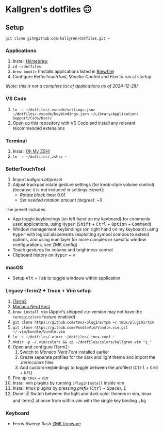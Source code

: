 # Kallgren's dotfiles 🙃

## Setup

`git clone git@github.com:kallgren/dotfiles.git ~`

### Applications

1. Install [Homebrew](https://brew.sh/)
2. `cd ~/dotfiles`
3. `brew bundle` (Installs applications listed in [Brewfile](Brewfile))
4. Configure _BetterTouchTool_, _Monitor Control_ and _Flux_ to run at startup

_(Note: this is not a complete list of applications as of 2024-12-28)_

### VS Code

1. `ln -s ~/dotfiles/.vscode/settings.json ~/dotfiles/.vscode/keybindings.json ~/Library/Application\ Support/Code/User/`
2. Open up this repository with VS Code and install any relevant recommended extensions

### Terminal
1. Install [Oh My ZSH!](https://ohmyz.sh/)
2. `ln -s ~/dotfiles/.zshrc ~`

### BetterTouchTool

1. Import _kallgren.bttpreset_
2. Adjust trackpad rotate gesture settings (for knob-style volume control) (because it is not included in settings export): 
    - _Rotate block time_: 0.01
    - _Set needed rotation amount (degree)_: ~3

The preset includes:
- App toggle keybindings (on left hand on my keyboard) for commonly used applications, using <kbd>Hyper</kbd> (<kbd>Shift</kbd> + <kbd>Ctrl</kbd> + <kbd>Option</kbd> + <kbd>Command</kbd>)
- Window management keybindings (on right hand on my keyboard) using <kbd>Hyper</kbd> with logical placements (exploiting symbol combos to extend options, and using num layer for more complex or specific window configurations, see ZMK config)
- Touch gestures for volume and brightness control
- Clipboard history on <kbd>Hyper</kbd> + <kbd>v</kbd>

### macOS

- Setup <kbd>Alt</kbd> + <kbd>Tab</kbd> to toggle windows within application

### Legacy iTerm2 + Tmux + Vim setup

1. [iTerm2](https://www.iterm2.com/)
2. [Monaco Nerd Font](https://github.com/taohex/font/blob/master/Monaco%20for%20Powerline%20Nerd%20Font%20Complete.otf)
6. `brew install vim` (Apple's shipped `vim` version may not have the `termguicolors` feature enabled)
8. `git clone https://github.com/tmux-plugins/tpm ~/.tmux/plugins/tpm`
9. `git clone https://github.com/VundleVim/Vundle.vim.git ~/.vim/bundle/Vundle.vim`
11. `ln -s ~/dotfiles/.vimrc ~/dotfiles/.tmux.conf ~`
12. `mkdir -p ~/.vim/colors && cp ~/dotfiles/colors/kallgren.vim "$_"`
13. Open and configure iTerm2:
    1. Switch to _Monaco Nerd Font_ installed earlier
    2. Create separate profiles for the dark and light theme and import the _.itermcolors_ files
    3. Add custom keybindings to toggle between the profiles! (<kbd>Ctrl</kbd> + <kbd>Cmd</kbd> + <kbd>k</kbd>/<kbd>l</kbd>)
14. Fire up `tmux` + `vim`
15. Install vim plugins by running `:PluginInstall` inside vim
16. Install tmux plugins by pressing _prefix_ (<kbd>Ctrl</kbd> + <kbd>Space</kbd>), <kbd>I</kbd>
17. Done! ✌️ Switch between the light and dark color themes in vim, tmux and iterm2 at once from within vim with the single key binding <kbd>,</kbd><kbd>b</kbd><kbd>g</kbd>

### Keyboard

- Ferris Sweep: flash [ZMK firmware](https://github.com/kallgren/zmk-config)
